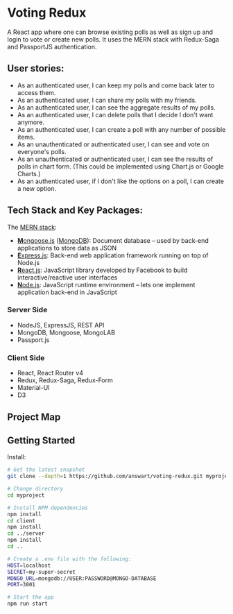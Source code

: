 # Voting Redux

A React app where one can browse existing polls as well as sign up and login to vote or create new polls. It uses the MERN stack with Redux-Saga and PassportJS authentication.

## User stories:
* As an authenticated user, I can keep my polls and come back later to access them.
* As an authenticated user, I can share my polls with my friends.
* As an authenticated user, I can see the aggregate results of my polls.
* As an authenticated user, I can delete polls that I decide I don't want anymore.
* As an authenticated user, I can create a poll with any number of possible items.
* As an unauthenticated or authenticated user, I can see and vote on everyone's polls.
* As an unauthenticated or authenticated user, I can see the results of polls in chart form. (This could be implemented using Chart.js or Google Charts.)
* As an authenticated user, if I don't like the options on a poll, I can create a new option.

## Tech Stack and Key Packages:

The [MERN stack](https://www.mongodb.com/blog/post/the-modern-application-stack-part-1-introducing-the-mean-stack):
* [**M**ongoose.js](http://www.mongoosejs.com) ([MongoDB](https://www.mongodb.com)): Document database – used by back-end applications to store data as JSON
* [**E**xpress.js](http://expressjs.com): Back-end web application framework running on top of Node.js
* [**R**eact.js](https://reactjs.org/): JavaScript library developed by Facebook to build interactive/reactive user interfaces
* [**N**ode.js](https://nodejs.org/en/): JavaScript runtime environment – lets one implement application back-end in JavaScript

### Server Side

* NodeJS, ExpressJS, REST API
* MongoDB, Mongoose, MongoLAB
* Passport.js

### Client Side

* React, React Router v4
* Redux, Redux-Saga, Redux-Form
* Material-UI
* D3

## Project Map



## Getting Started

Install:

```bash
# Get the latest snapshot
git clone --depth=1 https://github.com/answart/voting-redux.git myproject

# Change directory
cd myproject

# Install NPM dependencies
npm install
cd client
npm install
cd ../server
npm install
cd ..

# Create a .env file with the following:
HOST=localhost
SECRET=my-super-secret
MONGO_URL=mongodb://USER:PASSWORD@MONGO-DATABASE
PORT=3001

# Start the app
npm run start
```
